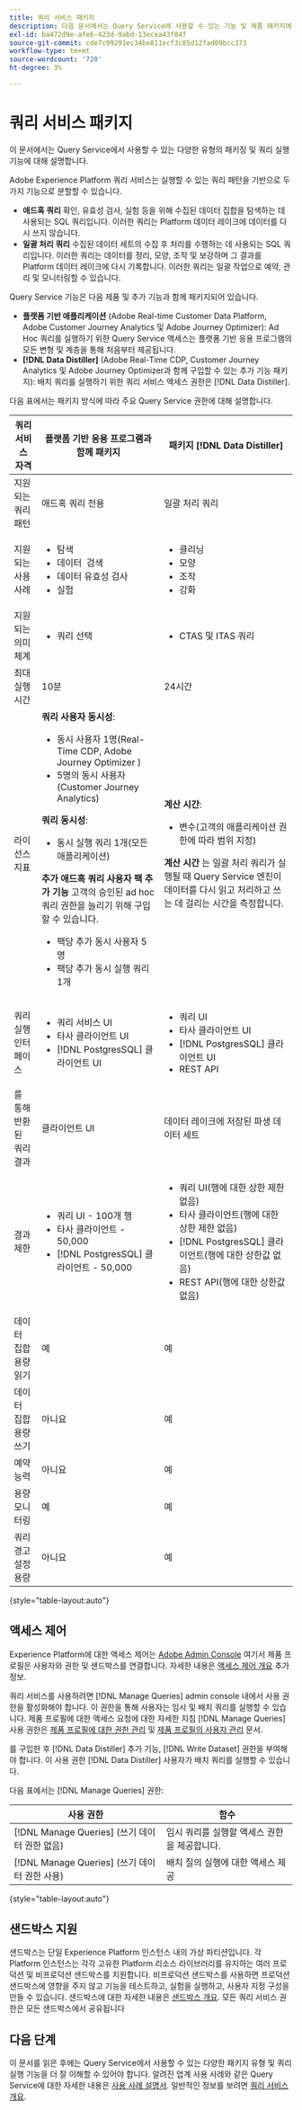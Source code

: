 ```yaml
---
title: 쿼리 서비스 패키지
description: 다음 문서에서는 Query Service에 사용할 수 있는 기능 및 제품 패키지에 대해 간략하게 설명하고 Ad Hoc 쿼리와 배치 질의 간의 차이점을 설명합니다.
exl-id: ba472d9e-afe6-423d-9abd-13ecea43f04f
source-git-commit: cde7c99291ec34be811ecf3c85d12fad09bcc373
workflow-type: tm+mt
source-wordcount: '720'
ht-degree: 3%

---
```


# 쿼리 서비스 패키지

이 문서에서는 Query Service에서 사용할 수 있는 다양한 유형의 패키징 및 쿼리 실행 기능에 대해 설명합니다.

Adobe Experience Platform 쿼리 서비스는 실행할 수 있는 쿼리 패턴을 기반으로 두 가지 기능으로 분할할 수 있습니다.

- **애드혹 쿼리** 확인, 유효성 검사, 실험 등을 위해 수집된 데이터 집합을 탐색하는 데 사용되는 SQL 쿼리입니다. 이러한 쿼리는 Platform 데이터 레이크에 데이터를 다시 쓰지 않습니다.
- **일괄 처리 쿼리** 수집된 데이터 세트의 수집 후 처리를 수행하는 데 사용되는 SQL 쿼리입니다. 이러한 쿼리는 데이터를 정리, 모양, 조작 및 보강하며 그 결과를 Platform 데이터 레이크에 다시 기록합니다. 이러한 쿼리는 일괄 작업으로 예약, 관리 및 모니터링할 수 있습니다.

Query Service 기능은 다음 제품 및 추가 기능과 함께 패키지되어 있습니다.

- **플랫폼 기반 애플리케이션** (Adobe Real-time Customer Data Platform, Adobe Customer Journey Analytics 및 Adobe Journey Optimizer): Ad Hoc 쿼리를 실행하기 위한 Query Service 액세스는 플랫폼 기반 응용 프로그램의 모든 변형 및 계층을 통해 처음부터 제공됩니다.
- **[!DNL Data Distiller]** (Adobe Real-Time CDP, Customer Journey Analytics 및 Adobe Journey Optimizer과 함께 구입할 수 있는 추가 기능 패키지): 배치 쿼리를 실행하기 위한 쿼리 서비스 액세스 권한은 [!DNL Data Distiller].

다음 표에서는 패키지 방식에 따라 주요 Query Service 권한에 대해 설명합니다.

| 쿼리 서비스 자격 | 플랫폼 기반 응용 프로그램과 함께 패키지 | 패키지 [!DNL Data Distiller] |
|---|---|---|
| 지원되는 쿼리 패턴 | 애드혹 쿼리 전용 | 일괄 처리 쿼리 |
| 지원되는 사용 사례 | <ul><li>탐색 &#x200B;</li><li>데이터 &#x200B; 검색</li><li>데이터 유효성 검사</li><li>실험</li></ul> | <ul><li>클리닝</li><li>모양</li><li>조작</li><li>강화</li></ul> |
| 지원되는 의미 체계 | <ul><li>쿼리 선택</li></ul> | <ul><li>CTAS 및 ITAS 쿼리</li></ul> |
| 최대 실행 시간 | 10분 | 24시간 |
| 라이선스 지표 | **쿼리 사용자 동시성**: <ul><li>동시 사용자 1명(Real-Time CDP, Adobe Journey Optimizer &#x200B;)</li><li>5명의 동시 사용자(Customer Journey Analytics)&#x200B;</li></ul> **쿼리 동시성**: <ul><li>동시 실행 쿼리 1개(모든 &#x200B; 애플리케이션)</li></ul> **추가 애드혹 쿼리 사용자 팩 추가 기능** 고객의 승인된 ad hoc 쿼리 권한을 늘리기 위해 구입할 수 있습니다. <ul><li>팩당 추가 동시 사용자 5명</li><li>팩당 추가 동시 실행 쿼리 1개</li></ul> | **계산 시간**: <ul><li>변수(고객의 애플리케이션 권한에 따라 범위 지정)</li></ul> **계산 시간** 는 일괄 처리 쿼리가 실행될 때 Query Service 엔진이 데이터를 다시 읽고 처리하고 쓰는 데 걸리는 시간을 측정합니다. |
| 쿼리 실행 인터페이스 | <ul><li>쿼리 서비스 UI</li><li>타사 클라이언트 UI</li><li>[!DNL PostgresSQL] 클라이언트 UI</li></ul> | <ul><li>쿼리 UI </li><li>타사 클라이언트 UI</li><li>[!DNL PostgresSQL] 클라이언트 UI</li><li>REST API</li></ul> |
| 를 통해 반환된 쿼리 결과 | 클라이언트 UI | 데이터 레이크에 저장된 파생 데이터 세트 |
| 결과 제한 | <ul><li>쿼리 UI - 100개 행</li><li>타사 클라이언트 - 50,000</li><li>[!DNL PostgresSQL] 클라이언트 - 50,000</li></ul> | <ul><li>쿼리 UI(행에 대한 상한 제한 없음)</li><li>타사 클라이언트(행에 대한 상한 제한 없음)</li><li>[!DNL PostgresSQL] 클라이언트(행에 대한 상한값 없음)</li><li>REST API(행에 대한 상한값 없음)</li></ul> |
| 데이터 집합 용량 읽기 | 예 | 예 |
| 데이터 집합 용량 쓰기 | 아니요 | 예 |
| 예약 능력 | 아니요 | 예 |
| 용량 모니터링 | 예 | 예 |
| 쿼리 경고 설정 용량 | 아니요 | 예 |

{style=&quot;table-layout:auto&quot;}

## 액세스 제어

Experience Platform에 대한 액세스 제어는 [Adobe Admin Console](https://adminconsole.adobe.com/) 여기서 제품 프로필은 사용자와 권한 및 샌드박스를 연결합니다. 자세한 내용은 [액세스 제어 개요](../access-control/home.md) 추가 정보.

쿼리 서비스를 사용하려면 [!DNL Manage Queries] admin console 내에서 사용 권한을 활성화해야 합니다. 이 권한을 통해 사용자는 임시 및 배치 쿼리를 실행할 수 있습니다. 제품 프로필에 대한 액세스 요청에 대한 자세한 지침 [!DNL Manage Queries] 사용 권한은 [제품 프로필에 대한 권한 관리](../access-control/ui/permissions.md) 및 [제품 프로필의 사용자 관리](../access-control/ui/users.md) 문서.

를 구입한 후 [!DNL Data Distiller] 추가 기능, [!DNL Write Dataset] 권한을 부여해야 합니다. 이 사용 권한 [!DNL Data Distiller] 사용자가 배치 쿼리를 실행할 수 있습니다.

다음 표에서는 [!DNL Manage Queries] 권한:

| 사용 권한 | 함수 |
|---|---|
| [!DNL Manage Queries] (쓰기 데이터 권한 없음) | 임시 쿼리를 실행할 액세스 권한을 제공합니다. |
| [!DNL Manage Queries] (쓰기 데이터 권한 사용) | 배치 질의 실행에 대한 액세스 제공 |

{style=&quot;table-layout:auto&quot;}

## 샌드박스 지원

샌드박스는 단일 Experience Platform 인스턴스 내의 가상 파티션입니다. 각 Platform 인스턴스는 각각 고유한 Platform 리소스 라이브러리를 유지하는 여러 프로덕션 및 비프로덕션 샌드박스를 지원합니다. 비프로덕션 샌드박스를 사용하면 프로덕션 샌드박스에 영향을 주지 않고 기능을 테스트하고, 실험을 실행하고, 사용자 지정 구성을 만들 수 있습니다. 샌드박스에 대한 자세한 내용은 [샌드박스 개요](../sandboxes/home.md). 모든 쿼리 서비스 권한은 모든 샌드박스에서 공유됩니다

## 다음 단계

이 문서를 읽은 후에는 Query Service에서 사용할 수 있는 다양한 패키지 유형 및 쿼리 실행 기능을 더 잘 이해할 수 있어야 합니다. 알려진 업계 사용 사례와 같은 Query Service에 대한 자세한 내용은 [사용 사례 설명서](./use-cases/abandoned-browse.md). 일반적인 정보를 보려면 [쿼리 서비스 개요](./home.md).
